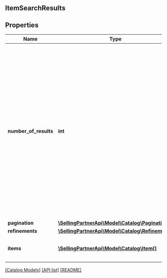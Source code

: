 ## ItemSearchResults

## Properties

Name | Type | Description | Notes
------------ | ------------- | ------------- | -------------
**number_of_results** | **int** | The estimated total number of products matched by the search query (only results up to the page count limit will be returned per request regardless of the number found).  Note: The maximum number of items (ASINs) that can be returned and paged through is 1000. |
**pagination** | [**\SellingPartnerApi\Model\Catalog\Pagination**](Pagination.md) |  |
**refinements** | [**\SellingPartnerApi\Model\Catalog\Refinements**](Refinements.md) |  |
**items** | [**\SellingPartnerApi\Model\Catalog\Item[]**](Item.md) | A list of items from the Amazon catalog. |

[[Catalog Models]](../) [[API list]](../../Api) [[README]](../../../README.md)
